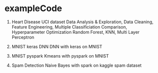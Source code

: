 # exampleCode

1) Heart Disease UCI dataset
Data Analysis & Exploration, Data Cleaning, Feature Engineering, Multiple Classificiation Comparison, Hyperparameter Optimization
Random Forest, KNN, Multi Layer Perceptron

2) MNIST keras DNN 
DNN with keras on MNIST

3) MNIST pyspark
Kmeans with pyspark on MNIST

4) Spam Detection
Naive Bayes with spark on kaggle spam dataset
